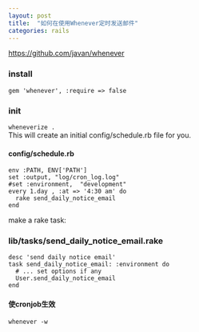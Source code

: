 ```yaml
---
layout: post
title:  "如何在使用Whenever定时发送邮件"
categories: rails
---
```


<https://github.com/javan/whenever>

### install  
`gem 'whenever', :require => false`

### init
`wheneverize .`    
This will create an initial config/schedule.rb file for you.  
#### config/schedule.rb  

    env :PATH, ENV['PATH']
    set :output, "log/cron_log.log"
    #set :environment,  "development"
    every 1.day , :at => '4:30 am' do
      rake send_daily_notice_email
    end
  
make a rake task:
### lib/tasks/send_daily_notice_email.rake

    desc 'send daily notice email'
    task send_daily_notice_email: :environment do
      # ... set options if any
      User.send_daily_notice_email
    end
  
#### 使cronjob生效
`whenever -w`
